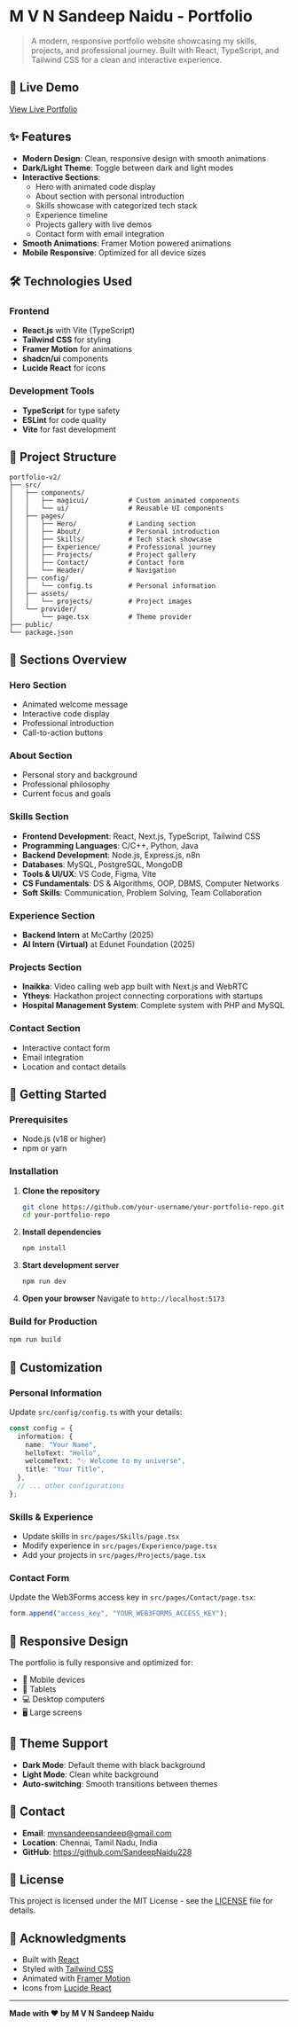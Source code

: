 # M V N Sandeep Naidu - Portfolio

> A modern, responsive portfolio website showcasing my skills, projects, and professional journey. Built with React, TypeScript, and Tailwind CSS for a clean and interactive experience.

## 🚀 Live Demo
[View Live Portfolio](https://your-deployment-url.com)

## ✨ Features

- **Modern Design**: Clean, responsive design with smooth animations
- **Dark/Light Theme**: Toggle between dark and light modes
- **Interactive Sections**: 
  - Hero with animated code display
  - About section with personal introduction
  - Skills showcase with categorized tech stack
  - Experience timeline
  - Projects gallery with live demos
  - Contact form with email integration
- **Smooth Animations**: Framer Motion powered animations
- **Mobile Responsive**: Optimized for all device sizes

## 🛠️ Technologies Used

### Frontend
- **React.js** with Vite (TypeScript)
- **Tailwind CSS** for styling
- **Framer Motion** for animations
- **shadcn/ui** components
- **Lucide React** for icons

### Development Tools
- **TypeScript** for type safety
- **ESLint** for code quality
- **Vite** for fast development

## 📁 Project Structure

```
portfolio-v2/
├── src/
│   ├── components/
│   │   ├── magicui/          # Custom animated components
│   │   └── ui/               # Reusable UI components
│   ├── pages/
│   │   ├── Hero/             # Landing section
│   │   ├── About/            # Personal introduction
│   │   ├── Skills/           # Tech stack showcase
│   │   ├── Experience/       # Professional journey
│   │   ├── Projects/         # Project gallery
│   │   ├── Contact/          # Contact form
│   │   └── Header/           # Navigation
│   ├── config/
│   │   └── config.ts         # Personal information
│   ├── assets/
│   │   └── projects/         # Project images
│   └── provider/
│       └── page.tsx          # Theme provider
├── public/
└── package.json
```

## 🎯 Sections Overview

### Hero Section
- Animated welcome message
- Interactive code display
- Professional introduction
- Call-to-action buttons

### About Section
- Personal story and background
- Professional philosophy
- Current focus and goals

### Skills Section
- **Frontend Development**: React, Next.js, TypeScript, Tailwind CSS
- **Programming Languages**: C/C++, Python, Java
- **Backend Development**: Node.js, Express.js, n8n
- **Databases**: MySQL, PostgreSQL, MongoDB
- **Tools & UI/UX**: VS Code, Figma, Vite
- **CS Fundamentals**: DS & Algorithms, OOP, DBMS, Computer Networks
- **Soft Skills**: Communication, Problem Solving, Team Collaboration

### Experience Section
- **Backend Intern** at McCarthy (2025)
- **AI Intern (Virtual)** at Edunet Foundation (2025)

### Projects Section
- **Inaikka**: Video calling web app built with Next.js and WebRTC
- **Ytheys**: Hackathon project connecting corporations with startups
- **Hospital Management System**: Complete system with PHP and MySQL

### Contact Section
- Interactive contact form
- Email integration
- Location and contact details

## 🚀 Getting Started

### Prerequisites
- Node.js (v18 or higher)
- npm or yarn

### Installation

1. **Clone the repository**
   ```bash
   git clone https://github.com/your-username/your-portfolio-repo.git
   cd your-portfolio-repo
   ```

2. **Install dependencies**
   ```bash
   npm install
   ```

3. **Start development server**
   ```bash
   npm run dev
   ```

4. **Open your browser**
   Navigate to `http://localhost:5173`

### Build for Production
```bash
npm run build
```

## 🎨 Customization

### Personal Information
Update `src/config/config.ts` with your details:
```typescript
const config = {
  information: {
    name: "Your Name",
    helloText: "Hello",
    welcomeText: "✨ Welcome to my universe",
    title: "Your Title",
  },
  // ... other configurations
};
```

### Skills & Experience
- Update skills in `src/pages/Skills/page.tsx`
- Modify experience in `src/pages/Experience/page.tsx`
- Add your projects in `src/pages/Projects/page.tsx`

### Contact Form
Update the Web3Forms access key in `src/pages/Contact/page.tsx`:
```typescript
form.append("access_key", "YOUR_WEB3FORMS_ACCESS_KEY");
```

## 📱 Responsive Design

The portfolio is fully responsive and optimized for:
- 📱 Mobile devices
- 📱 Tablets
- 💻 Desktop computers
- 🖥️ Large screens

## 🌙 Theme Support

- **Dark Mode**: Default theme with black background
- **Light Mode**: Clean white background
- **Auto-switching**: Smooth transitions between themes

## 📧 Contact

- **Email**: mvnsandeepsandeep@gmail.com
- **Location**: Chennai, Tamil Nadu, India
- **GitHub**: https://github.com/SandeepNaidu228

## 📄 License

This project is licensed under the MIT License - see the [LICENSE](LICENSE) file for details.

## 🙏 Acknowledgments

- Built with [React](https://reactjs.org/)
- Styled with [Tailwind CSS](https://tailwindcss.com/)
- Animated with [Framer Motion](https://www.framer.com/motion/)
- Icons from [Lucide React](https://lucide.dev/)

---

**Made with ❤️ by M V N Sandeep Naidu**

